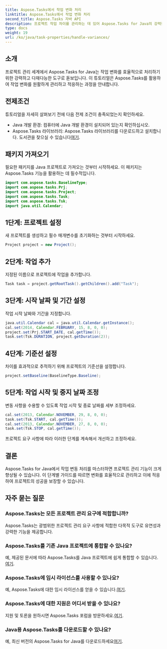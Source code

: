 ```yaml
---
title: Aspose.Tasks에서 작업 변화 처리
linktitle: Aspose.Tasks에서 작업 변화 처리
second_title: Aspose.Tasks 자바 API
description: 프로젝트 작업 차이를 관리하는 데 있어 Aspose.Tasks for Java의 강력한 기능을 살펴보세요. 원활한 통합과 효율적인 처리를 위한 포괄적인 가이드를 따르세요.
type: docs
weight: 19
url: /ko/java/task-properties/handle-variances/
---
```

## 소개
프로젝트 관리 세계에서 Aspose.Tasks for Java는 작업 변화를 효율적으로 처리하기 위한 강력하고 다재다능한 도구로 돋보입니다. 이 튜토리얼은 Aspose.Tasks를 활용하여 작업 변화를 원활하게 관리하고 적응하는 과정을 안내합니다.
## 전제조건
튜토리얼을 자세히 살펴보기 전에 다음 전제 조건이 충족되었는지 확인하세요.
- Java 개발 환경: 컴퓨터에 Java 개발 환경이 설치되어 있는지 확인하십시오.
-  Aspose.Tasks 라이브러리: Aspose.Tasks 라이브러리를 다운로드하고 설치합니다. 도서관을 찾으실 수 있습니다[여기](https://releases.aspose.com/tasks/java/).
## 패키지 가져오기
필요한 패키지를 Java 프로젝트로 가져오는 것부터 시작하세요. 이 패키지는 Aspose.Tasks 기능을 활용하는 데 필수적입니다.
```java
import com.aspose.tasks.BaselineType;
import com.aspose.tasks.Prj;
import com.aspose.tasks.Project;
import com.aspose.tasks.Task;
import com.aspose.tasks.Tsk;
import java.util.Calendar;
```
## 1단계: 프로젝트 설정
새 프로젝트를 생성하고 필수 매개변수를 초기화하는 것부터 시작하세요.
```java
Project project = new Project();
```
## 2단계: 작업 추가
지정된 이름으로 프로젝트에 작업을 추가합니다.
```java
Task task = project.getRootTask().getChildren().add("Task");
```
## 3단계: 시작 날짜 및 기간 설정
작업 시작 날짜와 기간을 지정합니다.
```java
java.util.Calendar cal = java.util.Calendar.getInstance();
cal.set(2014, Calendar.FEBRUARY, 15, 8, 0, 0);
project.set(Prj.START_DATE, cal.getTime());
task.set(Tsk.DURATION, project.getDuration(2));
```
## 4단계: 기준선 설정
차이를 효과적으로 추적하기 위해 프로젝트의 기준선을 설정합니다.
```java
project.setBaseline(BaselineType.Baseline);
```
## 5단계: 작업 시작 및 중지 날짜 조정
변동 사항을 수용할 수 있도록 작업 시작 및 종료 날짜를 세부 조정하세요.
```java
cal.set(2013, Calendar.NOVEMBER, 29, 8, 0, 0);
task.set(Tsk.START, cal.getTime());
cal.set(2013, Calendar.NOVEMBER, 27, 8, 0, 0);
task.set(Tsk.STOP, cal.getTime());
```
프로젝트 요구 사항에 따라 이러한 단계를 계속해서 개선하고 조정하세요.
## 결론
Aspose.Tasks for Java에서 작업 변동 처리를 마스터하면 프로젝트 관리 기능이 크게 향상될 수 있습니다. 이 단계별 가이드를 따르면 변화를 효율적으로 관리하고 이에 적응하여 프로젝트의 성공을 보장할 수 있습니다.
## 자주 묻는 질문
### Aspose.Tasks는 모든 프로젝트 관리 요구에 적합합니까?
Aspose.Tasks는 광범위한 프로젝트 관리 요구 사항에 적합한 다목적 도구로 유연성과 강력한 기능을 제공합니다.
### Aspose.Tasks를 기존 Java 프로젝트에 통합할 수 있나요?
 예, 제공된 문서에 따라 Aspose.Tasks를 Java 프로젝트에 쉽게 통합할 수 있습니다.[여기](https://reference.aspose.com/tasks/java/).
### Aspose.Tasks에 임시 라이선스를 사용할 수 있나요?
예, Aspose.Tasks에 대한 임시 라이선스를 얻을 수 있습니다.[여기](https://purchase.aspose.com/temporary-license/).
### Aspose.Tasks에 대한 지원은 어디서 받을 수 있나요?
 지원 및 토론을 원하시면 Aspose.Tasks 포럼을 방문하세요.[여기](https://forum.aspose.com/c/tasks/15).
### Java용 Aspose.Tasks를 다운로드할 수 있나요?
 예, 최신 버전의 Aspose.Tasks for Java를 다운로드하세요[여기](https://releases.aspose.com/tasks/java/).
